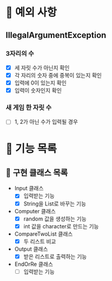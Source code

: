 # 🚀 예외 사항

## IllegalArgumentException

### 3자리의 수

- [x] 세 자릿 수가 아닌지 확인
- [x] 각 자리의 숫자 중에 중복이 있는지 확인
- [x] 입력에 0이 있는지 확인
- [x] 입력이 숫자인지 확인

### 새 게임 한 자릿 수

- [ ] 1, 2가 아닌 수가 입력될 경우

# 🚀 기능 목록

## 🚀 구현 클래스 목록

- Input 클래스
  - [x] 입력받는 기능
  - [x] String을 List로 바꾸는 기능
- Computer 클래스
  - [x] random 값을 생성하는 기능
  - [x] int 값을 character로 만드는 기능
- CompareTwoList 클래스
  - [x] 두 리스트 비교
- Output 클래스
  - [x] 받은 리스트로 출력하는 기능
- EndOrRe 클래스
  - [ ] 입력받는 기능
